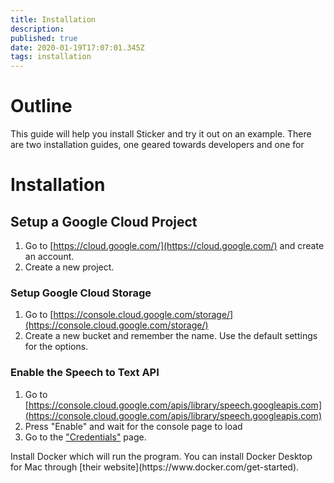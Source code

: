 ```yaml
---
title: Installation
description: 
published: true
date: 2020-01-19T17:07:01.345Z
tags: installation
---
```


# Outline
This guide will help you install Sticker and try it out on an example. There are two installation guides, one geared towards developers and one for



# Installation
## Setup a Google Cloud Project
1. Go to [https://cloud.google.com/](https://cloud.google.com/) and create an account.
2. Create a new project.

### Setup Google Cloud Storage
1. Go to [https://console.cloud.google.com/storage/](https://console.cloud.google.com/storage/)
2. Create a new bucket and remember the name. Use the default settings for the options.

### Enable the Speech to Text API
1. Go to [https://console.cloud.google.com/apis/library/speech.googleapis.com](https://console.cloud.google.com/apis/library/speech.googleapis.com)
2. Press "Enable" and wait for the console page to load
3. Go to the ["Credentials"](https://console.cloud.google.com/apis/credentials) page.



<p>Install Docker which will run the program. You can install Docker Desktop for Mac through [their website](https://www.docker.com/get-started).</p>

